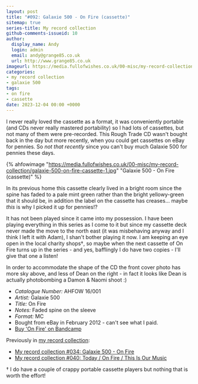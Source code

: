 ```yaml
---
layout: post
title: "#092: Galaxie 500 - On Fire (cassette)"
sitemap: true
series-title: My record collection
github-comments-issueid: 10
author:
  display_name: Andy
  login: admin
  email: andy@grange85.co.uk
  url: http://www.grange85.co.uk
imageurl: https://media.fullofwishes.co.uk/00-misc/my-record-collection/galaxie-500-on-fire-cassette-1.jpg
categories:
- my record collection
- galaxie 500
tags:
- on fire
- cassette
date: 2023-12-04 00:00 +0000
---
```

I never really loved the cassette as a format, it was conveniently portable (and CDs never really mastered portability) so I had lots of cassettes, but not many of them were pre-recorded. This Rough Trade CD wasn't bought back in the day but more recently, when you could get cassettes on eBay for pennies. So _not that recently_ since you can't buy much  Galaxie 500 for pennies these days.

{% ahfowimage "https://media.fullofwishes.co.uk/00-misc/my-record-collection/galaxie-500-on-fire-cassette-1.jpg" "Galaxie 500 - On Fire (cassette)" %}

In its previous home this cassette clearly lived in a bright room since the spine has faded to a pale mint green rather than the bright yellowy-green that it should be, in addition the label on the cassette has creases... maybe _this_ is why I picked it up for pennies!? 

<!--more-->

It has not been played since it came into my possession. I have been playing everything in this series as I come to it but since my cassette deck never made the move to the north east (it was misbehaving anyway and I think I left it with Adam), I shan't bother playing it now. I am keeping an eye open in the local charity shops&dagger;, so maybe when the next cassette of On Fire turns up in the series - and yes, bafflingly I do have two copies - I'll give that one a listen!

In order to accommodate the shape of the CD the front cover photo has more sky above, and less of Dean on the right - in fact it looks like Dean is actually photobombing a Damon & Naomi shoot :)

 - *Catalogue Number:* AHFOW 16/001
 - *Artist:* Galaxie 500
 - *Title:* On Fire
 - *Notes:* Faded spine on the sleeve
 - *Format:* MC
 - Bought from eBay in February 2012 - can't see what I paid.
 - [Buy 'On Fire' on Bandcamp](https://galaxie500.bandcamp.com/album/on-fire)

Previously in [my record collection](/category/my-record-collection):
 - [My record collection #034: Galaxie 500 - On Fire](/2023/05/15/my-record-collection-034-galaxie-500-on-fire/)
 - [My record collection #040: Today / On Fire / This Is Our Music](/2023/06/05/my-record-collection-040-today-on-fire-this-is-our-music/)

 &dagger; I do have a couple of crappy portable cassette players but nothing that is worth the effort!
